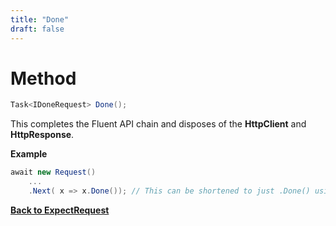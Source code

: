 ```yaml
---
title: "Done"
draft: false
---
```


# Method

``` csharp
Task<IDoneRequest> Done();
```

This completes the Fluent API chain and disposes of the **HttpClient** and **HttpResponse**.

**Example**

``` csharp
await new Request()
    ...
    .Next( x => x.Done()); // This can be shortened to just .Done() using extension methods.
```

**[Back to ExpectRequest](/api/expect-request)**
